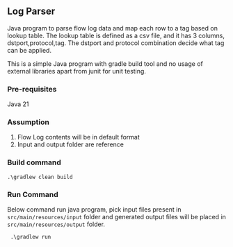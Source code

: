 ## Log Parser

Java program to parse flow log data and map each row to a tag based on lookup table. The lookup table is defined as a csv file,
and it has 3 columns, dstport,protocol,tag. The dstport and protocol combination decide what tag can be applied.

This is a simple Java program with gradle build tool and no usage of external libraries apart from junit for unit testing.

### Pre-requisites
Java 21

### Assumption
1. Flow Log contents will be in default format
2. Input and output folder are reference


### Build command
``` .\gradlew clean build ```

### Run Command
Below command run java program, pick input files present in ``` src/main/resources/input``` folder and generated output files will be placed in ``` src/main/resources/output ``` folder.

``` .\gradlew run```
